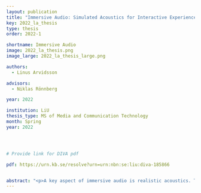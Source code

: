 ```yaml
---
layout: publication
title: "Immersive Audio: Simulated Acoustics for Interactive Experiences"
key: 2022_la_thesis
type: thesis
order: 2022-1

shortname: Immersive Audio
image: 2022_la_thesis.png
image_large: 2022_la_thesis_large.png

authors:
  - Linus Arvidsson

advisors:
  - Niklas Rönnberg

year: 2022

institution: LiU 
thesis_type: MS of Media and Communication Technology
month: Spring
year: 2022




# Provide link for DIVA pdf

pdf: https://urn.kb.se/resolve?urn=urn:nbn:se:liu:diva-185866


abstract: "<p>A key aspect of immersive audio is realistic acoustics. To get plausible acoustics for an environment the impulse response can be generated using acoustic simulations and should ideally be updated in real-time for interactive applications. In this thesis the listening experience of sound generated with an interactive sound propagation engine was explored and compared to spatial sound produced with a static impulse response. The aim was to evaluate the sound experience for applications outside of virtual reality, with computational cost in consideration. This was done by conducting a user study where the participants got to interact and compare the two sound methods in different environments. The study was performed using a custom developed application integrated with a pre-existing sound propagation engine. The results from the user study showed no obvious perceptive difference between the two sound rendering methods that could justify the extra computations. Overall there was even a slight preference for the stereo method that used a static impulse response. However, there were qualities to both sound rendering methods that were preferred depending on the environment. Another thing that was investigated in the work of this thesis was how the varying accuracy of localization of sound in different directions can be used in acoustic ray tracing algorithms. An alternative sampling method was developed that uses a biased distribution based on spatial resolution of human hearing instead of traditional uniform sampling. The computation time of the random sampling phase increases, but could potentially reduce the number of ray samples needed.</p>"
---
```



